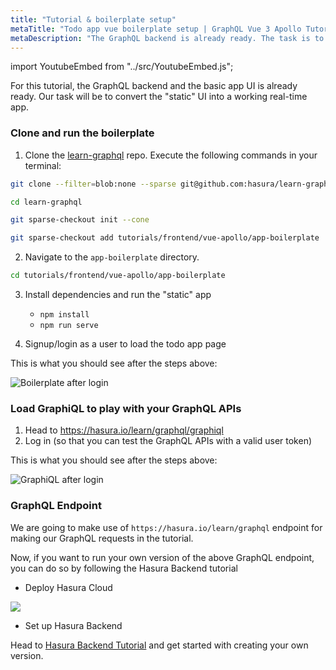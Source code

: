 ```yaml
---
title: "Tutorial & boilerplate setup"
metaTitle: "Todo app vue boilerplate setup | GraphQL Vue 3 Apollo Tutorial"
metaDescription: "The GraphQL backend is already ready. The task is to convert the static UI into a working real-time app in Vue.js"
---
```


import YoutubeEmbed from "../src/YoutubeEmbed.js";

<YoutubeEmbed link="https://www.youtube.com/embed/JCOgZl-nNUg" />

For this tutorial, the GraphQL backend and the basic app UI is already ready.
Our task will be to convert the "static" UI into a working real-time app.

### Clone and run the boilerplate

1. Clone the [learn-graphql](https://github.com/hasura/learn-graphql) repo. Execute the following commands in your terminal:

```bash
git clone --filter=blob:none --sparse git@github.com:hasura/learn-graphql.git

cd learn-graphql

git sparse-checkout init --cone

git sparse-checkout add tutorials/frontend/vue-apollo/app-boilerplate
```

2. Navigate to the `app-boilerplate` directory.

```bash
cd tutorials/frontend/vue-apollo/app-boilerplate
```

3. Install dependencies and run the "static" app
    - `npm install`
    - `npm run serve`

4. Signup/login as a user to load the todo app page

This is what you should see after the steps above:

![Boilerplate after login](https://graphql-engine-cdn.hasura.io/learn-hasura/assets/graphql-vue/boilerplate-after-login.png)

### Load GraphiQL to play with your GraphQL APIs

1. Head to https://hasura.io/learn/graphql/graphiql
2. Log in (so that you can test the GraphQL APIs with a valid user token)

This is what you should see after the steps above:

![GraphiQL after login](https://graphql-engine-cdn.hasura.io/learn-hasura/assets/graphql-vue/graphiql-after-login.png)

### GraphQL Endpoint

We are going to make use of `https://hasura.io/learn/graphql` endpoint for making our GraphQL requests in the tutorial.

Now, if you want to run your own version of the above GraphQL endpoint, you can do so by following the Hasura Backend tutorial

- Deploy Hasura Cloud

<a href="https://cloud.hasura.io/?pg=learn-react&plcmt=body&tech=default" target="_blank"><img src="https://graphql-engine-cdn.hasura.io/assets/main-site/deploy-hasura-cloud.png" /></a>

- Set up Hasura Backend

Head to [Hasura Backend Tutorial](https://hasura.io/learn/graphql/hasura/setup/#hasuraconsole) and get started with creating your own version.
